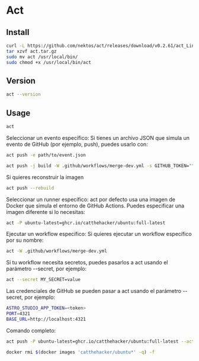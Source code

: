 # Act

## Install

```bash
curl -L https://github.com/nektos/act/releases/download/v0.2.61/act_Linux_x86_64.tar.gz -o act.tar.gz
tar xzvf act.tar.gz
sudo mv act /usr/local/bin/
sudo chmod +x /usr/local/bin/act
```

## Version

```bash
act --version
```

## Usage

```bash
act
```

Seleccionar un evento específico: Si tienes un archivo JSON que simula un evento de GitHub (por ejemplo, push), puedes usarlo con:

```bash
act push -e path/to/event.json
```

```bash
act push -j build -W .github/workflows/merge-dev.yml -s GITHUB_TOKEN=""
```

Si quieres reconstruir la imagen

```bash
act push --rebuild
```

Seleccionar un runner específico: act por defecto usa una imagen de Docker que simula el entorno de GitHub Actions. Puedes especificar una imagen diferente si lo necesitas:

```bash
act -P ubuntu-latest=ghcr.io/catthehacker/ubuntu:full-latest
```

Ejecutar un workflow específico: Si quieres ejecutar un workflow específico por su nombre:

```bash
act -W .github/workflows/merge-dev.yml
```

Si tu workflow necesita secretos, puedes pasarlos a act usando el parámetro --secret, por ejemplo:

```bash
act --secret MY_SECRET=value
```

Las credenciales de GitHub se pueden pasar a act usando el parámetro --secret, por ejemplo:

```bash
ASTRO_STUDIO_APP_TOKEN=<token>
PORT=4321
BASE_URL=http://localhost:4321
```

Comando completo:

```bash
act push -P ubuntu-latest=ghcr.io/catthehacker/ubuntu:full-latest --action-offline-mode -j build -W .github/workflows/merge-dev.yml --secret-file .github/workflows/.secrets
```

```bash
docker rmi $(docker images 'catthehacker/ubuntu*' -q) -f
```
